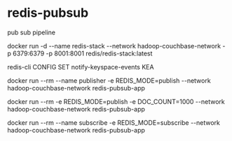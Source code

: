 # redis-pubsub

pub sub pipeline


docker run -d --name redis-stack --network hadoop-couchbase-network -p 6379:6379 -p 8001:8001 redis/redis-stack:latest

redis-cli
CONFIG SET notify-keyspace-events KEA

docker run --rm --name publisher -e REDIS_MODE=publish --network hadoop-couchbase-network redis-pubsub-app

docker run --rm -e REDIS_MODE=publish -e DOC_COUNT=1000 --network hadoop-couchbase-network redis-pubsub-app

docker run --rm --name subscribe -e REDIS_MODE=subscribe --network hadoop-couchbase-network redis-pubsub-app

